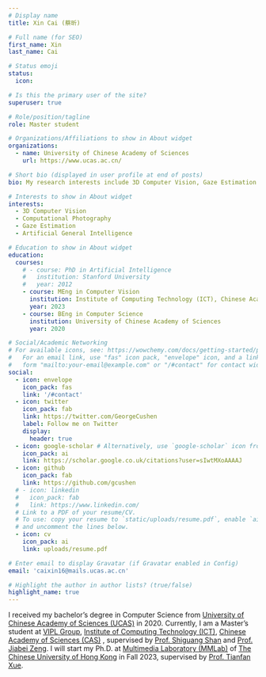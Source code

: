 ```yaml
---
# Display name
title: Xin Cai (蔡昕)

# Full name (for SEO)
first_name: Xin 
last_name: Cai 

# Status emoji
status:
  icon: 

# Is this the primary user of the site?
superuser: true

# Role/position/tagline
role: Master student

# Organizations/Affiliations to show in About widget
organizations:
  - name: University of Chinese Academy of Sciences
    url: https://www.ucas.ac.cn/

# Short bio (displayed in user profile at end of posts)
bio: My research interests include 3D Computer Vision, Gaze Estimation and Computational Photography.

# Interests to show in About widget
interests:
  - 3D Computer Vision
  - Computational Photography
  - Gaze Estimation
  - Artificial General Intelligence

# Education to show in About widget
education:
  courses:
    # - course: PhD in Artificial Intelligence
    #   institution: Stanford University
    #   year: 2012
    - course: MEng in Computer Vision
      institution: Institute of Computing Technology (ICT), Chinese Academy of Sciences (CAS)
      year: 2023
    - course: BEng in Computer Science 
      institution: University of Chinese Academy of Sciences
      year: 2020

# Social/Academic Networking
# For available icons, see: https://wowchemy.com/docs/getting-started/page-builder/#icons
#   For an email link, use "fas" icon pack, "envelope" icon, and a link in the
#   form "mailto:your-email@example.com" or "/#contact" for contact widget.
social:
  - icon: envelope
    icon_pack: fas
    link: '/#contact'
  - icon: twitter
    icon_pack: fab
    link: https://twitter.com/GeorgeCushen
    label: Follow me on Twitter
    display:
      header: true
  - icon: google-scholar # Alternatively, use `google-scholar` icon from `ai` icon pack
    icon_pack: ai
    link: https://scholar.google.co.uk/citations?user=sIwtMXoAAAAJ
  - icon: github
    icon_pack: fab
    link: https://github.com/gcushen
  # - icon: linkedin
  #   icon_pack: fab
  #   link: https://www.linkedin.com/
  # Link to a PDF of your resume/CV.
  # To use: copy your resume to `static/uploads/resume.pdf`, enable `ai` icons in `params.yaml`,
  # and uncomment the lines below.
  - icon: cv
    icon_pack: ai
    link: uploads/resume.pdf

# Enter email to display Gravatar (if Gravatar enabled in Config)
email: 'caixin16@mails.ucas.ac.cn'

# Highlight the author in author lists? (true/false)
highlight_name: true
---
```



I received my bachelor’s degree in Computer Science from [University of Chinese Academy of Sciences (UCAS)](https://www.ucas.ac.cn/) in 2020. Currently, I am a Master’s student at [VIPL Group](http://vipl.ict.ac.cn/), [Institute of Computing Technology (ICT)](http://www.ict.ac.cn/), [Chinese Academy of Sciences (CAS)](https://www.cas.cn/) , supervised by [Prof. Shiguang Shan](https://scholar.google.com/citations?user=Vkzd7MIAAAAJ&hl=en) and [Prof. Jiabei Zeng](https://dualplus.github.io/). I will start my Ph.D. at [Multimedia Laboratory (MMLab)](https://mmlab.ie.cuhk.edu.hk/) of [The Chinese University of Hong Kong](https://www.cuhk.edu.hk/) in Fall 2023, supervised by [Prof. Tianfan Xue](https://tianfan.info/). 




